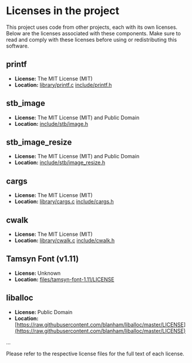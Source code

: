# Licenses in the project

This project uses code from other projects, each with its own licenses.
Below are the licenses associated with these components.
Make sure to read and comply with these licenses before using or redistributing this software.

## printf

- **License:** The MIT License (MIT)
- **Location:** [library/printf.c](library/printf.c) [include/printf.h](include/printf.h)

## stb_image

- **License:** The MIT License (MIT) and Public Domain
- **Location:** [include/stb/image.h](include/stb/image.h)

## stb_image_resize

- **License:** The MIT License (MIT) and Public Domain
- **Location:** [include/stb/image_resize.h](include/stb/image_resize.h)

## cargs

- **License:** The MIT License (MIT)
- **Location:** [library/cargs.c](library/cargs.c) [include/cargs.h](include/cargs.h)

## cwalk

- **License:** The MIT License (MIT)
- **Location:** [library/cwalk.c](library/cwalk.c) [include/cwalk.h](include/cwalk.h)

## Tamsyn Font (v1.11)

- **License:** Unknown
- **Location:** [files/tamsyn-font-1.11/LICENSE](files/tamsyn-font-1.11/LICENSE)

## liballoc

- **License:** Public Domain
- **Location:** [https://raw.githubusercontent.com/blanham/liballoc/master/LICENSE](https://raw.githubusercontent.com/blanham/liballoc/master/LICENSE)

...

Please refer to the respective license files for the full text of each license.
